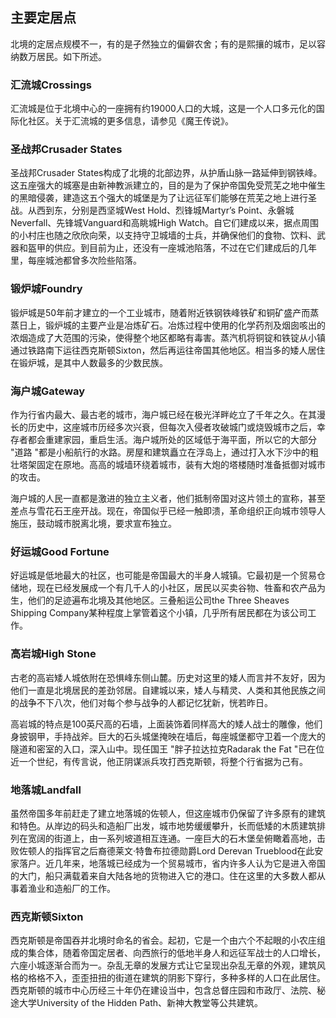 ## 主要定居点

北境的定居点规模不一，有的是孑然独立的偏僻农舍；有的是熙攘的城市，足以容纳数万居民。如下所述。

### 汇流城Crossings

汇流城是位于北境中心的一座拥有约19000人口的大城，这是一个人口多元化的国际化社区。关于汇流城的更多信息，请参见《魔王传说》。

### 圣战邦Crusader States

圣战邦Crusader
States构成了北境的北部边界，从护盾山脉一路延伸到钢铁峰。这五座强大的城塞是由新神教派建立的，目的是为了保护帝国免受荒芜之地中催生的黑暗侵袭，建造这五个强大的城堡是为了让远征军们能够在荒芜之地上进行圣战。从西到东，分别是西坚城West
Hold、烈锋城Martyr’s Point、永磐城Neverfall、先锋城Vanguard和高眺城High
Watch。自它们建成以来，据点周围的小村庄也随之欣欣向荣，以支持守卫城墙的士兵，并确保他们的食物、饮料、武器和盔甲的供应。到目前为止，还没有一座城池陷落，不过在它们建成后的几年里，每座城池都曾多次险些陷落。

### 锻炉城Foundry

锻炉城是50年前才建立的一个工业城市，随着附近铁钢铁峰铁矿和铜矿盛产而蒸蒸日上，锻炉城的主要产业是冶炼矿石。冶炼过程中使用的化学药剂及烟囱咳出的浓烟造成了大范围的污染，使得整个地区都略有毒害。蒸汽机将铜锭和铁锭从小镇通过铁路南下运往西克斯顿Sixton，然后再运往帝国其他地区。相当多的矮人居住在锻炉城，是其中人数最多的少数民族。

### 海户城Gateway

作为行省内最大、最古老的城市，海户城已经在极光洋畔屹立了千年之久。在其漫长的历史中，这座城市历经多次兴衰，但每次入侵者攻破城门或烧毁城市之后，幸存者都会重建家园，重启生活。海户城所处的区域低于海平面，所以它的大部分
"道路
"都是小船航行的水路。房屋和建筑矗立在浮岛上，通过打入水下沙中的粗壮塔架固定在原地。高高的城墙环绕着城市，装有大炮的塔楼随时准备抵御对城市的攻击。

海户城的人民一直都是激进的独立主义者，他们抵制帝国对这片领土的宣称，甚至差点与雪花石王座开战。现在，帝国似乎已经一触即溃，革命组织正向城市领导人施压，鼓动城市脱离北境，要求宣布独立。

### 好运城Good Fortune

好运城是低地最大的社区，也可能是帝国最大的半身人城镇。它最初是一个贸易仓储地，现在已经发展成一个有几千人的小社区，居民以买卖谷物、牲畜和农产品为生，他们的足迹遍布北境及其他地区。三叠船运公司the
Three Sheaves Shipping
Company某种程度上掌管着这个小镇，几乎所有居民都在为该公司工作。

### 高岩城High Stone

古老的高岩矮人城依附在恐惧峰东侧山麓。历史对这里的矮人而言并不友好，因为他们一直是北境居民的差劲邻居。自建城以来，矮人与精灵、人类和其他民族之间的战争不下八次，他们对每个参与战争的人都记忆犹新，恍若昨日。

高岩城的特点是100英尺高的石墙，上面装饰着同样高大的矮人战士的雕像，他们身披钢甲，手持战斧。巨大的石头城堡掩映在墙后，每座城堡都守卫着一个庞大的隧道和密室的入口，深入山中。现任国王
"胖子拉达拉克Radarak the Fat
"已在位近一个世纪，有传言说，他正阴谋派兵攻打西克斯顿，将整个行省据为己有。

### 地落城Landfall

虽然帝国多年前赶走了建立地落城的佐顿人，但这座城市仍保留了许多原有的建筑和特色。从岸边的码头和造船厂出发，城市地势缓缓攀升，长而低矮的木质建筑排列在宽阔的街道上，由一系列坡道相互连通。一座巨大的石木堡垒俯瞰着高地，击败佐顿人的指挥官之后裔德莱文·特鲁布拉德勋爵Lord
Derevan
Trueblood在此安家落户。近几年来，地落城已经成为一个贸易城市，省内许多人认为它是进入帝国的大门，船只满载着来自大陆各地的货物进入它的港口。住在这里的大多数人都从事着渔业和造船厂的工作。

### 西克斯顿Sixton

西克斯顿是帝国吞并北境时命名的省会。起初，它是一个由六个不起眼的小农庄组成的集合体，随着帝国定居者、向西旅行的低地半身人和远征军战士的人口增长，六座小城逐渐合而为一。杂乱无章的发展方式让它呈现出杂乱无章的外观，建筑风格的格格不入，歪歪扭扭的街道在建筑的阴影下穿行，多种多样的人口在此居住。西克斯顿的城市中心历经三十年仍在建设当中，包含总督庄园和市政厅、法院、秘途大学University
of the Hidden Path、新神大教堂等公共建筑。
